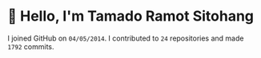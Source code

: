 # :wave: Hello, I'm Tamado Ramot Sitohang

I joined GitHub on `04/05/2014`. I contributed to `24` repositories and made `1792` commits.
